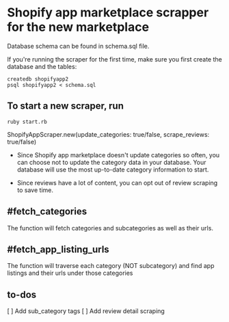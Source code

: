 # Shopify app marketplace scrapper for the new marketplace

Database schema can be found in schema.sql file.

If you're running the scraper for the first time, make sure you first create the database and the tables:

```
createdb shopifyapp2
psql shopifyapp2 < schema.sql
```

## To start a new scraper, run 

```
ruby start.rb
```

ShopifyAppScraper.new(update_categories: true/false, scrape_reviews: true/false)

- Since Shopify app marketplace doesn't update categories so often, you can choose not to update the category data in your database. Your database will use the most up-to-date category information to start.

- Since reviews have a lot of content, you can opt out of review scraping to save time.

## #fetch_categories

The function will fetch categories and subcategories as well as their urls. 

## #fetch_app_listing_urls

The function will traverse each category (NOT subcategory) and find app listings and their urls under those categories

## to-dos
[ ] Add sub_category tags
[ ] Add review detail scraping



